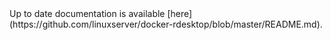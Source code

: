 <!-- DO NOT EDIT THIS FILE MANUALLY -->
<!-- Please read https://github.com/linuxserver/docker-rdesktop/blob/alpine-i3/.github/CONTRIBUTING.md -->Up to date documentation is available [here](https://github.com/linuxserver/docker-rdesktop/blob/master/README.md).
